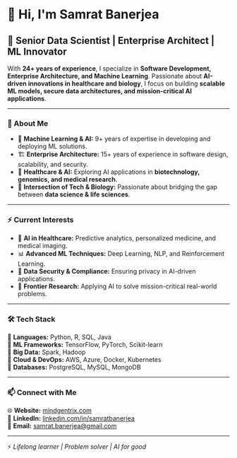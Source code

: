 # 👋 Hi, I'm Samrat Banerjea  

## 🚀 Senior Data Scientist | Enterprise Architect | ML Innovator  

With **24+ years of experience**, I specialize in **Software Development, Enterprise Architecture, and Machine Learning**. Passionate about **AI-driven innovations in healthcare and biology**, I focus on building **scalable ML models, secure data architectures, and mission-critical AI applications**.  

---

### 🔹 About Me  
- 🧠 **Machine Learning & AI:** 9+ years of expertise in developing and deploying ML solutions.  
- 🏗️ **Enterprise Architecture:** 15+ years of experience in software design, scalability, and security.  
- 🏥 **Healthcare & AI:** Exploring AI applications in **biotechnology, genomics, and medical research**.  
- 🔬 **Intersection of Tech & Biology:** Passionate about bridging the gap between **data science & life sciences**.  

---

### ⚡ Current Interests  
- 🏥 **AI in Healthcare:** Predictive analytics, personalized medicine, and medical imaging.  
- 📊 **Advanced ML Techniques:** Deep Learning, NLP, and Reinforcement Learning.  
- 🔐 **Data Security & Compliance:** Ensuring privacy in AI-driven applications.  
- 🔭 **Frontier Research:** Applying AI to solve mission-critical real-world problems.  

---

### 🛠️ Tech Stack  
🔹 **Languages:** Python, R, SQL, Java  
🔹 **ML Frameworks:** TensorFlow, PyTorch, Scikit-learn  
🔹 **Big Data:** Spark, Hadoop  
🔹 **Cloud & DevOps:** AWS, Azure, Docker, Kubernetes  
🔹 **Databases:** PostgreSQL, MySQL, MongoDB  

---

### 📫 Connect with Me  
🌐 **Website:** [mindgentrix.com](https://mindgentrix.com/)  
💼 **LinkedIn:** [linkedin.com/in/samratbanerjea](https://www.linkedin.com/in/samratbanerjea/)  
📧 **Email:** samrat.banerjea@gmail.com  

---

⚡ *Lifelong learner | Problem solver | AI for good*  
